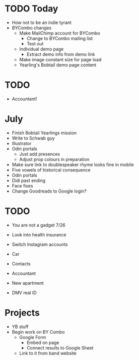 # TODO Today
* How not to be an indie tyrant
* BYCombo changes
    * Make MailChimp account for BYCombo
        * Change to BYCombo mailing list
        * Test out
    * Individual demo page
        * Extract demo info from demo link
    * Make image constant size for page load
    * Yearling's Bobtail demo page content

# TODO
* Accountant!

# July
* Finish Bobtail Yearlings mission
* Write to Schwab guy
* Illustrator
* Odin portals
    * Just add presences
    * Adjust prop colours in preparation
* Make sure link to doublespeaker rhyme looks fine in mobile
* Five vowels of historical consequence
* Odin portals
* Didi past ending
* Face fixes
* Change Goodreads to Google login?

# TODO
* You are not a gadget 7/26
* Look into health insurance
* Switch Instagram accounts

* Car
* Contacts
* Accountant
* New apartment
* DMV real ID

# Projects
* YB stuff
* Begin work on BY Combo
    * Google Form
        * Embed on page
        * Connect results to Google Sheet
    * Link to it from band website